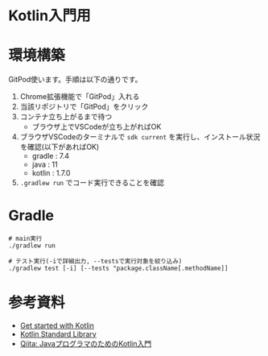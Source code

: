 # Kotlin入門用

# 環境構築
GitPod使います。手順は以下の通りです。  

1. Chrome拡張機能で「GitPod」入れる
2. 当該リポジトリで「GitPod」をクリック
3. コンテナ立ち上がるまで待つ
    - ブラウザ上でVSCodeが立ち上がればOK
4. ブラウザVSCodeのターミナルで `sdk current` を実行し、インストール状況を確認(以下があればOK)
    - gradle : 7.4
    -  java  : 11
    - kotlin : 1.7.0
5. `.gradlew run` でコード実行できることを確認

# Gradle
```shell
# main実行
./gradlew run

# テスト実行(-iで詳細出力, --testsで実行対象を絞り込み)
./gradlew test [-i] [--tests "package.className[.methodName]]
```

# 参考資料
- [Get started with Kotlin](https://kotlinlang.org/docs/getting-started.html)
- [Kotlin Standard Library](https://kotlinlang.org/api/latest/jvm/stdlib/)
- [Qiita: JavaプログラマのためのKotlin入門](https://qiita.com/koher/items/bcc58c01c6ff2ece658f)
